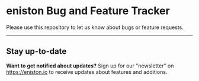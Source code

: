 # eniston Bug and Feature Tracker
Please use this repository to let us know about bugs or feature requests.

---

## Stay up-to-date

**Want to get notified about updates?** Sign up for our "newsletter" on https://eniston.io to receive updates about features and additions.
